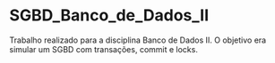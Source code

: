 # SGBD_Banco_de_Dados_II
Trabalho realizado para a disciplina Banco de Dados II. O objetivo era simular um SGBD com transações, commit e locks.
